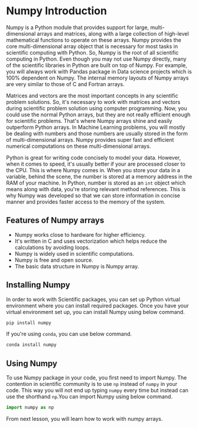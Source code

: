 # Numpy Introduction

Numpy is a Python module that provides support for large, multi-dimensional arrays and matrices, along with a large collection of high-level mathematical functions to operate on these arrays. Numpy provides the core multi-dimensional array object that is necessary for most tasks in scientific computing with Python. So, Numpy is the root of all scientific computing in Python. Even though you may not use Numpy directly, many of the scientific libraries in Python are built on top of Numpy. For example, you will always work with Pandas package in Data science projects which is 100% dependent on Numpy. The internal memory layouts of Numpy arrays are very similar to those of C and Fortran arrays.

Matrices and vectors are the most important concepts in any scientific problem solutions. So, it's necessary to work with matrices and vectors during scientific problem solution using computer programming. Now, you could use the normal Python arrays, but they are not really efficient enough for scientific problems. That's where Numpy arrays shine and easily outperform Python arrays. In Machine Learning problems, you will mostly be dealing with numbers and those numbers are usually stored in the form of multi-dimensional arrays. Numpy provides super fast and efficient numerical computations on these multi-dimensional arrays.

Python is great for writing code concisely to model your data. However, when it comes to speed, it's usually better if your are processed closer to the CPU. This is where Numpy comes in. When you store your data in a variable, behind the scene, the number is stored at a memory address in the RAM of your machine. In Python, number is stored as an `int` object which means along with data, you're storing relevant method references. This is why Numpy was developed so that we can store information in concise manner and provides faster access to the memory of the system.

## Features of Numpy arrays

- Numpy works close to hardware for higher efficiency. 
- It's written in C and uses vectorization which helps reduce the calculations by avoiding loops.
- Numpy is widely used in scientific computations.
- Numpy is free and open source.
- The basic data structure in Numpy is Numpy array.

## Installing Numpy

In order to work with Scientific packages, you can set up Python virtual environment where you can install required packages. Once you have your virtual environment set up, you can install Numpy using below command.

```bash
pip install numpy
```

If you're using `conda`, you can use below command.

```bash
conda install numpy
```

## Using Numpy

To use Numpy package in your code, you first need to import Numpy. The contention in scientific community is to use `np` instead of `numpy` in your code. This way you will not end up typing `numpy` every time but instead can use the shorthand `np`.You can import Numpy using below command.

```python
import numpy as np
```

From next lesson, you will learn how to work with numpy arrays.